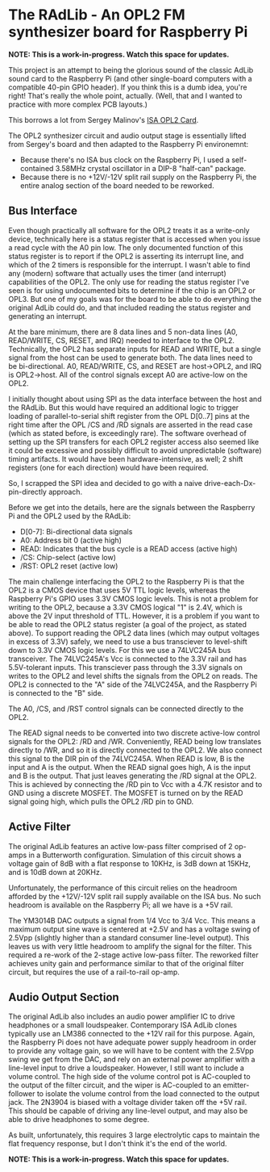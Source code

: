 # The RAdLib - An OPL2 FM synthesizer board for Raspberry Pi

**NOTE: This is a work-in-progress.  Watch this space for updates.**

This project is an attempt to being the glorious sound of the classic
AdLib sound card to the Raspberry Pi (and other single-board computers
with a compatible 40-pin GPIO header).  If you think this is a dumb
idea, you're right!  That's really the whole point, actually.  (Well, that
and I wanted to practice with more complex PCB layouts.)

This borrows a lot from Sergey Malinov's
[ISA OPL2 Card](http://www.malinov.com/Home/sergeys-projects/isa-opl2-card).

The OPL2 synthesizer circuit and audio output stage is essentially lifted
from Sergey's board and then adapted to the Raspberry Pi environemnt:

* Because there's no ISA bus clock on the Raspberry Pi, I used a
self-contained 3.58MHz crystal oscillator in a DIP-8 "half-can" package.
* Because there is no +12V/-12V split rail supply on the Raspberry Pi,
the entire analog section of the board needed to be reworked.

## Bus Interface

Even though practically all software for the OPL2 treats it as a write-only
device, technically here is a status register that is accessed when you
issue a read cycle with the A0 pin low.  The only documented function of this
status register is to report if the OPL2 is asserting its interrupt line,
and which of the 2 timers is responsible for the interrupt.  I wasn't able
to find any (modern) software that actually uses the timer (and interrupt)
capabilities of the OPL2.  The only use for reading the status register I've
seen is for using undocumented bits to determine if the chip is an OPL2 or
OPL3.  But one of my goals was for the board to be able to do everything the
original AdLib could do, and that included reading the status register and
generating an interrupt.

At the bare minimum, there are 8 data lines and 5 non-data lines (A0,
READ/WRITE, CS, RESET, and IRQ) needed to interface to the OPL2.
Technically, the OPL2 has separate inputs for READ and WRITE, but a single
signal from the host can be used to generate both.  The data lines need to
be bi-directional.  A0, READ/WRITE, CS, and RESET are host->OPL2, and IRQ
is OPL2->host.  All of the control signals except A0 are active-low on the
OPL2.

I initially thought about using SPI as the data interface between the host
and the RAdLib.  But this would have required an additional logic to trigger
loading of parallel-to-serial shift register from the OPL D[0..7] pins at
the right time after the OPL /CS and /RD signals are asserted in the read
case (which as stated before, is exceedingly rare).  The software overhead
of setting up the SPI transfers for each OPL2 register access also seemed
like it could be excessive and possibly difficult to avoid unpredictable
(software) timing artifacts.  It would have been hardware-intensive, as well;
2 shift registers (one for each direction) would have been required.

So, I scrapped the SPI idea and decided to go with a naive
drive-each-Dx-pin-directly approach.

Before we get into the details, here are the signals between the Raspberry
Pi and the OPL2 used by the RAdLib:

* D[0-7]: Bi-directional data signals
* A0: Address bit 0 (active high)
* READ: Indicates that the bus cycle is a READ access (active high)
* /CS: Chip-select (active low)
* /RST: OPL2 reset (active low)

The main challenge interfacing the OPL2 to the Raspberry Pi is that the
OPL2 is a CMOS device that uses 5V TTL logic levels, whereas the Raspberry
Pi's GPIO uses 3.3V CMOS logic levels.  This is not a problem for writing
to the OPL2, because a 3.3V CMOS logical "1" is 2.4V, which is above the
2V input threshold of TTL.  However, it is a problem if you want to be
able to read the OPL2 status register (a goal of the project, as stated
above).  To support reading the OPL2 data lines (which may output voltages
in excess of 3.3V) safely, we need to use a bus transciever to level-shift
down to 3.3V CMOS logic levels.  For this we use a 74LVC245A bus transceiver.
The 74LVC245A's Vcc is connected to the 3.3V rail and has 5.5V-tolerant
inputs.  This transciever pass through the 3.3V signals on writes to the OPL2
and level shifts the signals from the OPL2 on reads.  The OPL2 is connected
to the "A" side of the 74LVC245A, and the Raspberry Pi is connected to the "B"
side.

The A0, /CS, and /RST control signals can be connected directly to the OPL2.

The READ signal needs to be converted into two discrete active-low control
signals for the OPL2: /RD and /WR.  Conveniently, READ being low translates
directly to /WR, and so it is directly connected to the OPL2.  We also
connect this signal to the DIR pin of the 74LVC245A.  When READ is low, B
is the input and A is the output.  When the READ signal goes high, A is
the input and B is the output.  That just leaves generating the /RD signal
at the OPL2.  This is achieved by connecting the /RD pin to Vcc with a 4.7K
resistor and to GND using a discrete MOSFET.  The MOSFET is turned on by
the READ signal going high, which pulls the OPL2 /RD pin to GND.

## Active Filter

The original AdLib features an active low-pass filter comprised of 2
op-amps in a Butterworth configuration.  Simulation of this circuit
shows a voltage gain of 8dB with a flat response to 10KHz, is 3dB down
at 15KHz, and is 10dB down at 20KHz.

Unfortunately, the performance of this circuit relies on the headroom
afforded by the +12V/-12V split rail supply available on the ISA bus.
No such headroom is available on the Raspberry Pi; all we have is a
+5V rail.

The YM3014B DAC outputs a signal from 1/4 Vcc to 3/4 Vcc.  This means a
maximum output sine wave is centered at +2.5V and has a voltage swing of
2.5Vpp (slightly higher than a standard consumer line-level output).  This
leaves us with very little headroom to amplify the signal for the filter.
This required a re-work of the 2-stage active low-pass filter.  The reworked
filter achieves unity gain and performance similar to that of the original
filter circuit, but requires the use of a rail-to-rail op-amp.

## Audio Output Section

The original AdLib also includes an audio power amplifier IC to drive
headphones or a small loudspeaker.  Contemporary ISA AdLib clones typically
use an LM386 connected to the +12V rail for this purpose.  Again, the
Raspberry Pi does not have adequate power supply headroom in order to provide
any voltage gain, so we will have to be content with the 2.5Vpp swing we get
from the DAC, and rely on an external power amplifier with a line-level
input to drive a loudspeaker.  However, I still want to include a volume
control.  The high side of the volume control pot is AC-coupled to the output
of the filter circuit, and the wiper is AC-coupled to an emitter-follower
to isolate the volume control from the load connected to the output jack.
The 2N3904 is biased with a voltage divider taken off the +5V rail.  This
should be capable of driving any line-level output, and may also be able to
drive headphones to some degree.

As built, unfortunately, this requires 3 large electrolytic caps to maintain
the flat frequency response, but I don't think it's the end of the world.

**NOTE: This is a work-in-progress.  Watch this space for updates.**

